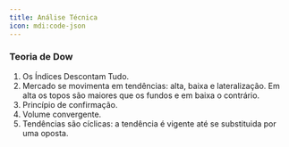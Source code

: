 ```yaml
---
title: Análise Técnica
icon: mdi:code-json
---
```


### Teoria de Dow
1. Os Índices Descontam Tudo.
2. Mercado se movimenta em tendências: alta, baixa e lateralização. Em alta os topos são maiores que os fundos e em baixa o contrário.
3. Princípio de confirmação.
4. Volume convergente.
5. Tendências são cíclicas: a tendência é vigente até se substituida por uma oposta.